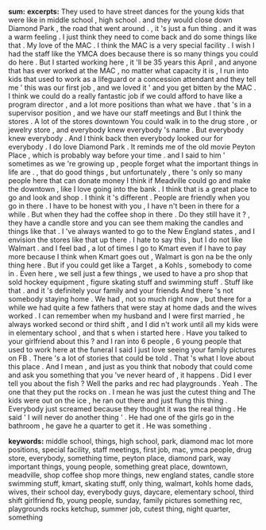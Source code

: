 **sum:**
**excerpts:**
They used to have street dances for the young kids that were like in middle school , high school . and they would close down Diamond Park , the road that went around . , it 's just a fun thing . and it was a warm feeling . I just think they need to come back and do some things like that .
My love of the MAC .
I think the MAC is a very special facility . I wish I had the staff like the YMCA does because there is so many things you could do here . But I started working here , it 'll be 35 years this April , and anyone that has ever worked at the MAC , no matter what capacity it is , I run into kids that used to work as a lifeguard or a concession attendant and they tell me ' this was our first job , and we loved it ' and you get bitten by the MAC . I think we could do a really fantastic job if we could afford to have like a program director , and a lot more positions than what we have . that 's in a supervisor position , and we have our staff meetings and
But I think the stores . A lot of the stores downtown You could walk in to the drug store , or jewelry store , and everybody knew everybody 's name . But everybody knew everybody . And I think back then everybody looked our for everybody .
I do love Diamond Park . It reminds me of the old movie Peyton Place , which is probably way before your time .
and I said to him ' sometimes as we 're growing up , people forget what the important things in life are . , that do good things , but unfortunately , there 's only so many people here that can donate money
I think if Meadville could go and make the downtown , like I love going into the bank . I think that is a great place to go and look and shop .
I think it 's different . People are friendly when you go in there . I have to be honest with you , I have n't been in there for a while . But when they had the coffee shop in there . Do they still have it ?
, they have a candle store and you can see them making the candles and things like that . I 've always wanted to go to the New England states , and I envision the stores like that up there .
I hate to say this , but I do not like Walmart . and I feel bad , a lot of times I go to Kmart even if I have to pay more because I think when Kmart goes out , Walmart is gon na be the only thing here . But if you could get like a Target , a Kohls , somebody to come in . Even here , we sell just a few things , we used to have a pro shop that sold hockey equipment , figure skating stuff and swimming stuff . Stuff like that .
and it 's definitely your family and your friends And there 's not somebody staying home . We had , not so much right now , but there for a while we had quite a few fathers that were stay at home dads and the wives worked .
I can remember when my husband and I were first married , he always worked second or third shift , and I did n't work until all my kids were in elementary school , and that s when i started here .
Have you talked to your girlfriend about this ?
and I ran into 6 people , 6 young people that used to work here at the funeral I said I just love seeing your family pictures on FB .
There 's a lot of stories that could be told . That 's what I love about this place . And I mean , and just as you think that nobody that could come and ask you something that you 've never heard of , it happens .
Did I ever tell you about the fish ? Well the parks and rec had playgrounds .
Yeah . The one that they put the rocks on .
I mean he was just the cutest thing and The kids were out on the ice , he ran out there and just flung this thing . Everybody just screamed because they thought it was the real thing . He said ' I will never do another thing ' .
He had one of the girls go in the bathroom , he gave he a quarter to get it . He was something .

**keywords:**
middle school, things, high school, park, diamond
mac
lot more positions, special facility, staff meetings, first job, mac, ymca
people, drug store, everybody, something
time, peyton place, diamond park, way
important things, young people, something
great place, downtown, meadville, shop
coffee shop
more things, new england states, candle store
swimming stuff, kmart, skating stuff, only thing, walmart, kohls
home dads, wives, their school day, everybody
guys, daycare, elementary school, third shift
girlfriend
fb, young people, sunday, family pictures
something
rec, playgrounds
rocks
ketchup, summer job, cutest thing, night
quarter, something

